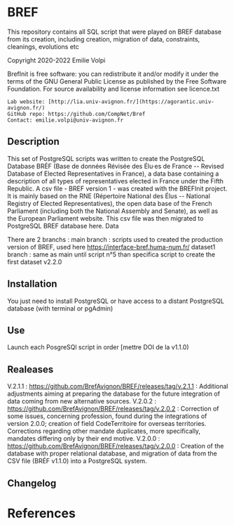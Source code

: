 # BREF

This repository contains all SQL script that were played on BREF database from its creation, including creation, migration of data, constraints, cleanings, evolutions etc

Copyright 2020-2022 Emilie Volpi

BrefInit is free software: you can redistribute it and/or modify it under the terms of the GNU General Public License as published by the Free Software Foundation. For source availability and license information see licence.txt

    Lab website: [http://lia.univ-avignon.fr/](https://agorantic.univ-avignon.fr/)
    GitHub repo: https://github.com/CompNet/Bref
    Contact: emilie.volpi@univ-avignon.fr


## Description

This set of PostgreSQL scripts was written to create the PostgreSQL Database BRÉF (Base de données Révisée des Élu·es de France -- Revised Database of Elected Representatives in France), a data base containing a description of all types of representatives elected in France under the Fifth Republic. A csv file - BREF version 1 - was created with the BREFInit project. It is mainly based on the RNE (Répertoire National des Élus -- National Registry of Elected Representatives), the open data base of the French Parliament (including both the National Assembly and Senate), as well as the European Parliament website. This csv file was then migrated to PostgreSQL BREF database here.
Data

There are 2 branchs :
main branch : scripts used to created the production version of BREF, used here https://interface-bref.huma-num.fr/
dataset1 branch : same as main until script n°5 than specifica script to create the first dataset v2.2.0


## Installation

You just need to install PostgreSQL or have access to a distant PostgreSQL database (with terminal or pgAdmin)
    

## Use

Launch each PosgreSQl script in order
[mettre DOI de la v1.1.0)


## Realeases

V.2.1.1 : https://github.com/BrefAvignon/BREF/releases/tag/v.2.1.1 : Additional adjustments aiming at preparing the database for the future integration of data coming from new alternative sources.
V.2.0.2 : https://github.com/BrefAvignon/BREF/releases/tag/v.2.0.2 : Correction of some issues, concerning profession, found during the integrations of version 2.0.0; creation of field CodeTerritoire for overseas territories. Corrections regarding other mandate duplicates, more specifically, mandates differing only by their end motive.
V.2.0.0 : https://github.com/BrefAvignon/BREF/releases/tag/v.2.0.0 : Creation of the database with proper relational database, and migration of data from the CSV file (BRÉF v1.1.0) into a PostgreSQL system.


## Changelog

   

# References

    
